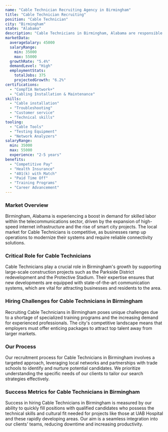 ```yaml
---
name: "Cable Technician Recruiting Agency in Birmingham"
title: "Cable Technician Recruiting"
position: "Cable Technician"
city: "Birmingham"
state: "Alabama"
description: "Cable Technicians in Birmingham, Alabama are responsible for installing, maintaining, and repairing cable systems for telecommunication services, including internet, television, and telephone."
marketData:
  averageSalary: 45000
  salaryRange:
    min: 35000
    max: 55000
  growthRate: "5.4%"
  demandLevel: "High"
  employmentStats:
    totalJobs: 375
    projectedGrowth: "6.2%"
certifications:
  - "CompTIA Network+"
  - "Cabling Installation & Maintenance"
skills:
  - "Cable installation"
  - "Troubleshooting"
  - "Customer service"
  - "Technical skills"
tooling:
  - "Cable Tools"
  - "Testing Equipment"
  - "Network Analyzers"
salaryRange:
  min: 35000
  max: 55000
  experience: "2-5 years"
benefits:
  - "Competitive Pay"
  - "Health Insurance"
  - "401(k) with Match"
  - "Paid Time Off"
  - "Training Programs"
  - "Career Advancement"
---
```


### Market Overview
Birmingham, Alabama is experiencing a boost in demand for skilled labor within the telecommunications sector, driven by the expansion of high-speed internet infrastructure and the rise of smart city projects. The local market for Cable Technicians is competitive, as businesses ramp up operations to modernize their systems and require reliable connectivity solutions.

### Critical Role for Cable Technicians
Cable Technicians play a crucial role in Birmingham's growth by supporting large-scale construction projects such as the Parkside District redevelopment and the Protective Stadium. Their expertise ensures that new developments are equipped with state-of-the-art communication systems, which are vital for attracting businesses and residents to the area.

### Hiring Challenges for Cable Technicians in Birmingham
Recruiting Cable Technicians in Birmingham poses unique challenges due to a shortage of specialized training programs and the increasing demand for experienced professionals. The city's competitive landscape means that employers must offer enticing packages to attract top talent away from larger markets.

### Our Process
Our recruitment process for Cable Technicians in Birmingham involves a targeted approach, leveraging local networks and partnerships with trade schools to identify and nurture potential candidates. We prioritize understanding the specific needs of our clients to tailor our search strategies effectively.

### Success Metrics for Cable Technicians in Birmingham
Success in hiring Cable Technicians in Birmingham is measured by our ability to quickly fill positions with qualified candidates who possess the technical skills and cultural fit needed for projects like those at UAB Hospital and these rapidly developing areas. Our aim is a seamless integration into our clients' teams, reducing downtime and increasing productivity.